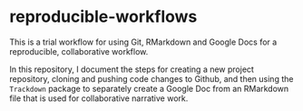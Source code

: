 # reproducible-workflows
This is a trial workflow for using Git, RMarkdown and Google Docs for a reproducible, collaborative workflow.

In this repository, I document the steps for creating a new project repository, cloning and pushing code changes to Github, and then using the `Trackdown` package to separately create a Google Doc from an RMarkdown file that is used for collaborative narrative work.